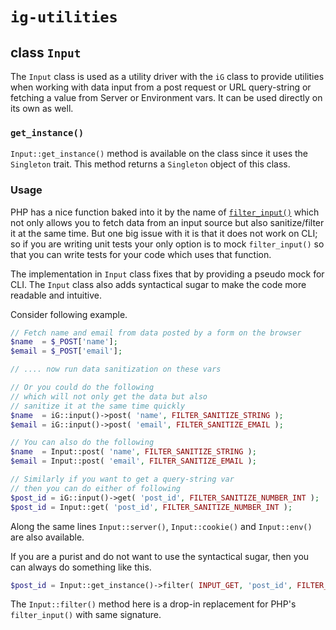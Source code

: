 # `ig-utilities`

## class `Input`

The `Input` class is used as a utility driver with the `iG` class to provide utilities when working with data input from a post request or URL query-string or fetching a value from Server or Environment vars. It can be used directly on its own as well.

### `get_instance()`

`Input::get_instance()` method is available on the class since it uses the `Singleton` trait. This method returns a `Singleton` object of this class.

### Usage

PHP has a nice function baked into it by the name of [`filter_input()`](https://www.php.net/manual/en/function.filter-input.php) which not only allows you to fetch data from an input source but also sanitize/filter it at the same time. But one big issue with it is that it does not work on CLI; so if you are writing unit tests your only option is to mock `filter_input()` so that you can write tests for your code which uses that function.

The implementation in `Input` class fixes that by providing a pseudo mock for CLI. The `Input` class also adds syntactical sugar to make the code more readable and intuitive.

Consider following example.

```php
// Fetch name and email from data posted by a form on the browser
$name  = $_POST['name'];
$email = $_POST['email'];

// .... now run data sanitization on these vars

// Or you could do the following
// which will not only get the data but also
// sanitize it at the same time quickly
$name  = iG::input()->post( 'name', FILTER_SANITIZE_STRING );
$email = iG::input()->post( 'email', FILTER_SANITIZE_EMAIL );

// You can also do the following
$name  = Input::post( 'name', FILTER_SANITIZE_STRING );
$email = Input::post( 'email', FILTER_SANITIZE_EMAIL );

// Similarly if you want to get a query-string var
// then you can do either of following
$post_id = iG::input()->get( 'post_id', FILTER_SANITIZE_NUMBER_INT );
$post_id = Input::get( 'post_id', FILTER_SANITIZE_NUMBER_INT );

```

Along the same lines `Input::server()`, `Input::cookie()` and `Input::env()` are also available.

If you are a purist and do not want to use the syntactical sugar, then you can always do something like this.

```php
$post_id = Input::get_instance()->filter( INPUT_GET, 'post_id', FILTER_SANITIZE_NUMBER_INT )
```
The `Input::filter()` method here is a drop-in replacement for PHP's `filter_input()` with same signature.
